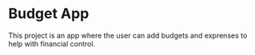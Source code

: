 # Budget App
This project is an app where the user can add budgets and exprenses to help with financial control.
